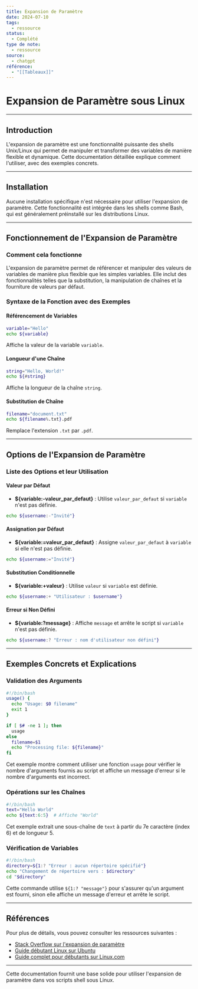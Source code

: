 ```yaml
---
title: Expansion de Paramètre
date: 2024-07-10
tags:
  - ressource
status:
  - Complété
type de note:
  - ressource
source:
  - chatgpt
référence:
  - "[[Tableaux]]"
---
```


# Expansion de Paramètre sous Linux

---

## Introduction

L'expansion de paramètre est une fonctionnalité puissante des shells Unix/Linux qui permet de manipuler et transformer des variables de manière flexible et dynamique. Cette documentation détaillée explique comment l'utiliser, avec des exemples concrets.

---

## Installation

Aucune installation spécifique n'est nécessaire pour utiliser l'expansion de paramètre. Cette fonctionnalité est intégrée dans les shells comme Bash, qui est généralement préinstallé sur les distributions Linux.

---

## Fonctionnement de l'Expansion de Paramètre

### Comment cela fonctionne

L'expansion de paramètre permet de référencer et manipuler des valeurs de variables de manière plus flexible que les simples variables. Elle inclut des fonctionnalités telles que la substitution, la manipulation de chaînes et la fourniture de valeurs par défaut.

### Syntaxe de la Fonction avec des Exemples

#### Référencement de Variables

```sh
variable="Hello"
echo ${variable}
```
Affiche la valeur de la variable `variable`.

#### Longueur d'une Chaîne

```sh
string="Hello, World!"
echo ${#string}
```
Affiche la longueur de la chaîne `string`.

#### Substitution de Chaîne

```sh
filename="document.txt"
echo ${filename%.txt}.pdf
```
Remplace l'extension `.txt` par `.pdf`.

---

## Options de l'Expansion de Paramètre

### Liste des Options et leur Utilisation

#### Valeur par Défaut

- **${variable:-valeur_par_defaut}** : Utilise `valeur_par_defaut` si `variable` n'est pas définie.

```sh
echo ${username:-"Invité"}
```

#### Assignation par Défaut

- **${variable:=valeur_par_defaut}** : Assigne `valeur_par_defaut` à `variable` si elle n'est pas définie.

```sh
echo ${username:="Invité"}
```

#### Substitution Conditionnelle

- **${variable:+valeur}** : Utilise `valeur` si `variable` est définie.

```sh
echo ${username:+ "Utilisateur : $username"}
```

#### Erreur si Non Défini

- **${variable:?message}** : Affiche `message` et arrête le script si `variable` n'est pas définie.

```sh
echo ${username:? "Erreur : nom d'utilisateur non défini"}
```

---

## Exemples Concrets et Explications

### Validation des Arguments

```sh
#!/bin/bash
usage() {
  echo "Usage: $0 filename"
  exit 1
}

if [ $# -ne 1 ]; then
  usage
else
  filename=$1
  echo "Processing file: ${filename}"
fi
```
Cet exemple montre comment utiliser une fonction `usage` pour vérifier le nombre d'arguments fournis au script et affiche un message d'erreur si le nombre d'arguments est incorrect.

### Opérations sur les Chaînes

```sh
#!/bin/bash
text="Hello World"
echo ${text:6:5}  # Affiche "World"
```
Cet exemple extrait une sous-chaîne de `text` à partir du 7e caractère (index 6) et de longueur 5.

### Vérification de Variables

```sh
#!/bin/bash
directory=${1:? "Erreur : aucun répertoire spécifié"}
echo "Changement de répertoire vers : $directory"
cd "$directory"
```
Cette commande utilise `${1:? "message"}` pour s'assurer qu'un argument est fourni, sinon elle affiche un message d'erreur et arrête le script.

---

## Références

Pour plus de détails, vous pouvez consulter les ressources suivantes :
- [Stack Overflow sur l'expansion de paramètre](https://stackoverflow.com/questions/34535587/what-is-usage-in-shell-scripting)
- [Guide débutant Linux sur Ubuntu](https://ubuntu.com/tutorials/command-line-for-beginners#1-overview)
- [Guide complet pour débutants sur Linux.com](https://www.linux.com/training-tutorials/complete-beginners-guide-linux/)

---

Cette documentation fournit une base solide pour utiliser l'expansion de paramètre dans vos scripts shell sous Linux.